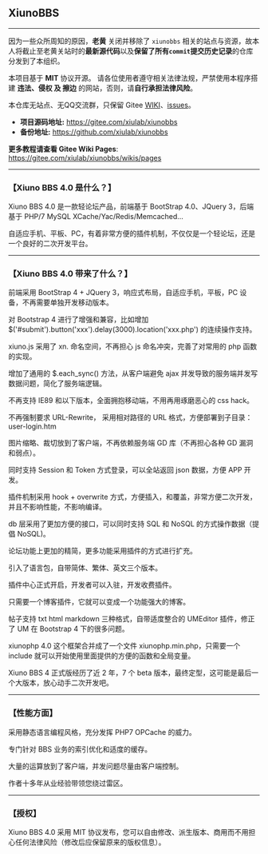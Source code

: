 ## XiunoBBS
------
因为一些众所周知的原因，**老黄** 关闭并移除了 ```xiunobbs``` 相关的站点与资源，故本人将截止至老黄关站时的**最新源代码**以及**保留了所有```commit```提交历史记录**的仓库分发到了本组织。

本项目基于 **MIT** 协议开源。
请各位使用者遵守相关法律法规，严禁使用本程序搭建 **违法、侵权 及 擦边** 的网站，否则，请**自行承担法律风险**。   

本仓库无站点、无QQ交流群，只保留 Gitee [WIKI](https://gitee.com/xiulab/xiunobbs/wikis)、[issues](https://gitee.com/xiulab/xiunobbs/issues)。 
- **项目源码地址:** https://gitee.com/xiulab/xiunobbs   
- **备份地址:**  https://github.com/xiulab/xiunobbs   
   
**更多教程请查看 Gitee Wiki Pages**: https://gitee.com/xiulab/xiunobbs/wikis/pages   

------
### 【Xiuno BBS 4.0 是什么？】
Xiuno BBS 4.0 是一款轻论坛产品，前端基于 BootStrap 4.0、JQuery 3，后端基于 PHP/7 MySQL XCache/Yac/Redis/Memcached...

自适应手机、平板、PC，有着非常方便的插件机制，不仅仅是一个轻论坛，还是一个良好的二次开发平台。

------
### 【Xiuno BBS 4.0 带来了什么？】
前端采用 BootStrap 4 + JQuery 3，响应式布局，自适应手机，平板，PC 设备，不再需要单独开发移动版本。

对 Bootstrap 4 进行了增强和兼容，比如增加 $('#submit').button('xxx').delay(3000).location('xxx.php') 的连续操作支持。

xiuno.js 采用了 xn. 命名空间，不再担心 js 命名冲突，完善了对常用的 php 函数的实现。

增加了通用的 $.each_sync() 方法，从客户端避免 ajax 并发导致的服务端并发写数据问题，简化了服务端逻辑。

不再支持 IE89 和以下版本，全面拥抱移动端，不用再用琢磨恶心的 css hack。

不再强制要求 URL-Rewrite， 采用相对路径的 URL 格式，方便部署到子目录：user-login.htm

图片缩略、裁切放到了客户端，不再依赖服务端 GD 库（不再担心各种 GD 漏洞和弱点）。

同时支持 Session 和 Token 方式登录，可以全站返回 json 数据，方便 APP 开发。

插件机制采用 hook + overwrite 方式，方便插入，和覆盖，非常方便二次开发，并且不影响性能，不影响编译。

db 层采用了更加方便的接口，可以同时支持 SQL 和 NoSQL 的方式操作数据（提倡 NoSQL)。

论坛功能上更加的精简，更多功能采用插件的方式进行扩充。

引入了语言包，自带简体、繁体、英文三个版本。

插件中心正式开启，开发者可以入驻，开发收费插件。

只需要一个博客插件，它就可以变成一个功能强大的博客。

帖子支持 txt html markdown 三种格式，自带适度整合的 UMEditor 插件，修正了 UM 在 Bootstrap 4 下的很多问题。

xiunophp 4.0 这个框架合并成了一个文件 xiunophp.min.php，只需要一个 include 就可以开始使用里面提供的方便的函数和全局变量。

Xiuno BBS 4 正式版经历了近 2 年，7 个 beta 版本，最终定型，这可能是最后一个大版本，放心动手二次开发吧。

------
### 【性能方面】
采用静态语言编程风格，充分发挥 PHP7 OPCache 的威力。

专门针对 BBS 业务的索引优化和适度的缓存。

大量的运算放到了客户端，并发问题尽量由客户端控制。

作者十多年从业经验带领您绕过雷区。

------
### 【授权】
Xiuno BBS 4.0 采用 MIT 协议发布，您可以自由修改、派生版本、商用而不用担心任何法律风险（修改后应保留原来的版权信息）。
